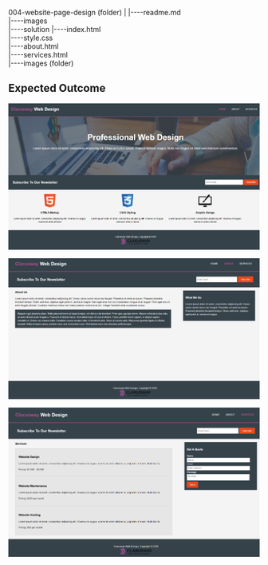 004-website-page-design (folder)
|
|----readme.md                   
|----images               
|----solution
        |----index.html  
        |----style.css   
        |----about.html  
        |----services.html 		
        |----images (folder)

## Expected Outcome

![Project 006 Snapshot](Project_004_1.png)

![Project 006 Snapshot](Project_004_2.png)

![Project 006 Snapshot](Project_004_3.png)


